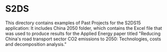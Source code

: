 # S2DS
This directory contains examples of Past Projects for the S2DS15 application:
It includes China 2050 folder, which contains the Excel file that was used to produce results for the Applied Energy paper titled "Reducing China's road transport sector CO2 emissions to 2050: Technologies, costs and decomposition analysis."
